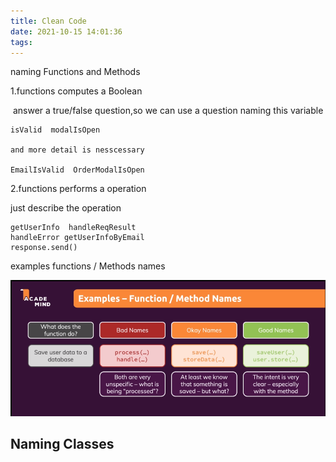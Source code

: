 ```yaml
---
title: Clean Code
date: 2021-10-15 14:01:36
tags:
---
```






naming Functions and Methods

1.functions computes a Boolean  

​	answer a true/false question,so we can use a question naming this variable

``` 
isValid  modalIsOpen 

and more detail is nesscessary

EmailIsValid  OrderModalIsOpen
```

2.functions performs a operation 

  just describe the operation 

``` 
getUserInfo  handleReqResult 
handleError getUserInfoByEmail
response.send()
```



examples  functions / Methods names

![image-20211015143619707](../Clean-Code/function.png
)





## Naming Classes


